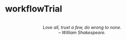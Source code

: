 # workflowTrial
<!-- QUOTE:START -->
<p align="center"><br><i>Love all, trust a few, do wrong to none.</i><br><i>– William Shakespeare.</i><br></p>
<!-- QUOTE:END -->

